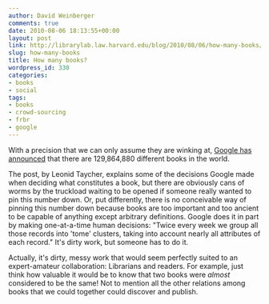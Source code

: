 ```yaml
---
author: David Weinberger
comments: true
date: 2010-08-06 18:13:55+00:00
layout: post
link: http://librarylab.law.harvard.edu/blog/2010/08/06/how-many-books/
slug: how-many-books
title: How many books?
wordpress_id: 330
categories:
- books
- social
tags:
- books
- crowd-sourcing
- frbr
- google
---
```


With a precision that we can only assume they are winking at, [Google has announced](http://booksearch.blogspot.com/2010/08/books-of-world-stand-up-and-be-counted.html) that there are 129,864,880 different books in the world.

The post, by Leonid Taycher, explains some of the decisions Google made when deciding what constitutes a book, but there are obviously cans of worms by the truckload waiting to be opened if someone really wanted to pin this number down. Or, put differently, there is no conceivable way of pinning this number down because books are too important and too ancient to be capable of anything except arbitrary definitions.  Google does it in part by making one-at-a-time human decisions: "Twice every week we group all those records into 'tome' clusters, taking into account nearly all attributes of each record." It's dirty work, but someone has to do it.

Actually, it's dirty, messy work that would seem perfectly suited to an expert-amateur collaboration: Librarians and readers. For example, just think how valuable it would be to know that two books were _almost_ considered to be the same! Not to mention all the other relations among books that we could together could discover and publish. 

